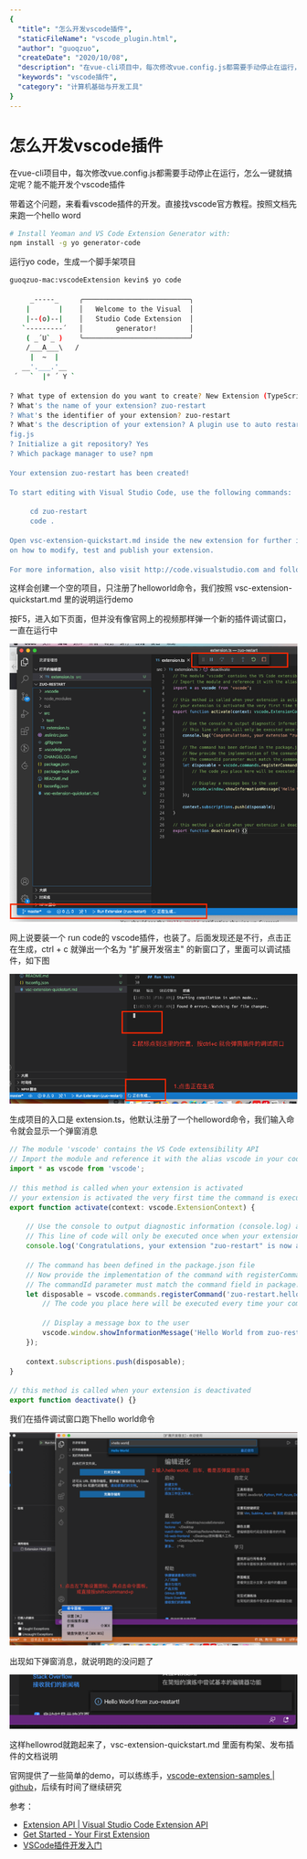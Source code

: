 ```yaml
---
{
  "title": "怎么开发vscode插件",
  "staticFileName": "vscode_plugin.html",
  "author": "guoqzuo",
  "createDate": "2020/10/08",
  "description": "在vue-cli项目中，每次修改vue.config.js都需要手动停止在运行，怎么一键就搞定呢？能不能开发个vscode插件，带着这个问题，来看看vscode插件的开发。直接找vscode官方教程。按照文档先来跑一个hello word",
  "keywords": "vscode插件",
  "category": "计算机基础与开发工具"
}
---
```

# 怎么开发vscode插件
在vue-cli项目中，每次修改vue.config.js都需要手动停止在运行，怎么一键就搞定呢？能不能开发个vscode插件

带着这个问题，来看看vscode插件的开发。直接找vscode官方教程。按照文档先来跑一个hello word

```bash
# Install Yeoman and VS Code Extension Generator with:
npm install -g yo generator-code
```
运行yo code，生成一个脚手架项目
```bash
guoqzuo-mac:vscodeExtension kevin$ yo code

     _-----_     ╭──────────────────────────╮
    |       |    │   Welcome to the Visual  │
    |--(o)--|    │   Studio Code Extension  │
   `---------´   │        generator!        │
    ( _´U`_ )    ╰──────────────────────────╯
    /___A___\   /
     |  ~  |     
   __'.___.'__   
 ´   `  |° ´ Y ` 

? What type of extension do you want to create? New Extension (TypeScript)
? What's the name of your extension? zuo-restart
? What's the identifier of your extension? zuo-restart
? What's the description of your extension? A plugin use to auto restart vue.con
fig.js
? Initialize a git repository? Yes
? Which package manager to use? npm

Your extension zuo-restart has been created!

To start editing with Visual Studio Code, use the following commands:

     cd zuo-restart
     code .

Open vsc-extension-quickstart.md inside the new extension for further instructions
on how to modify, test and publish your extension.

For more information, also visit http://code.visualstudio.com and follow us @code.
```
这样会创建一个空的项目，只注册了helloworld命令，我们按照 vsc-extension-quickstart.md 里的说明运行demo

按F5，进入如下页面，但并没有像官网上的视频那样弹一个新的插件调试窗口，一直在运行中

![vscode_plugin_1.png](../../../images/blog/devtools/vscode_plugin_1.png)

网上说要装一个 run code的 vscode插件，也装了。后面发现还是不行，点击正在生成，ctrl + c 就弹出一个名为 "扩展开发宿主" 的新窗口了，里面可以调试插件，如下图

![vscode_plugin_2.png](../../../images/blog/devtools/vscode_plugin_2.png)

生成项目的入口是 extension.ts，他默认注册了一个helloword命令，我们输入命令就会显示一个弹窗消息

```js
// The module 'vscode' contains the VS Code extensibility API
// Import the module and reference it with the alias vscode in your code below
import * as vscode from 'vscode';

// this method is called when your extension is activated
// your extension is activated the very first time the command is executed
export function activate(context: vscode.ExtensionContext) {

	// Use the console to output diagnostic information (console.log) and errors (console.error)
	// This line of code will only be executed once when your extension is activated
	console.log('Congratulations, your extension "zuo-restart" is now active!');

	// The command has been defined in the package.json file
	// Now provide the implementation of the command with registerCommand
	// The commandId parameter must match the command field in package.json
	let disposable = vscode.commands.registerCommand('zuo-restart.helloWorld', () => {
		// The code you place here will be executed every time your command is executed

		// Display a message box to the user
		vscode.window.showInformationMessage('Hello World from zuo-restart!');
	});

	context.subscriptions.push(disposable);
}

// this method is called when your extension is deactivated
export function deactivate() {}

```
我们在插件调试窗口跑下hello world命令

![vscode_plugin_3.png](../../../images/blog/devtools/vscode_plugin_3.png)

出现如下弹窗消息，就说明跑的没问题了

![vscode_plugin_4.png](../../../images/blog/devtools/vscode_plugin_4.png)

这样hellowrod就跑起来了，vsc-extension-quickstart.md 里面有构架、发布插件的文档说明

官网提供了一些简单的demo，可以练练手，[vscode-extension-samples | github](https://github.com/microsoft/vscode-extension-samples)，后续有时间了继续研究

参考：
- [Extension API | Visual Studio Code Extension API](https://code.visualstudio.com/api)
- [Get Started - Your First Extension](https://code.visualstudio.com/api/get-started/your-first-extension)
- [VSCode插件开发入门](https://zhuanlan.zhihu.com/p/99198980)

